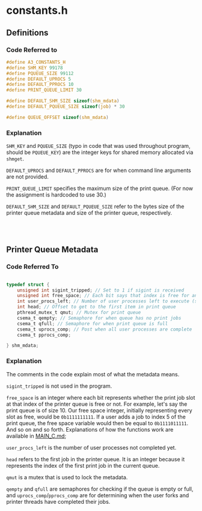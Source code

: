 # constants.h



## Definitions

### Code Referred to

```c
#define A3_CONSTANTS_H
#define SHM_KEY 99178
#define PQUEUE_SIZE 99112
#define DEFAULT_UPROCS 5
#define DEFAULT_PPROCS 10
#define PRINT_QUEUE_LIMIT 30

#define DEFAULT_SHM_SIZE sizeof(shm_mdata)
#define DEFAULT_PQUEUE_SIZE sizeof(job) * 30

#define QUEUE_OFFSET sizeof(shm_mdata)

```

### Explanation


`SHM_KEY` and `PQUEUE_SIZE` (typo in code that was used throughout program, should be `PQUEUE_KEY`) are the integer keys for shared memory allocated via `shmget`. 

`DEFAULT_UPROCS` and `DEFAULT_PPROCS` are for when command line arguments are
not provided. 

`PRINT_QUEUE_LIMIT` specifies the maximum size of the print queue. (For now the assignment is hardcoded to use 30.)

`DEFAULT_SHM_SIZE` and `DEFAULT_PQUEUE_SIZE` refer to the bytes size of the printer queue metadata and size of the printer queue, respectively.

<br/><br/>

## Printer Queue Metadata

### Code Referred To

```c

typedef struct {
    unsigned int sigint_tripped; // Set to 1 if sigint is received
    unsigned int free_space; // Each bit says that index is free for another print job
    int user_procs_left; // Number of user processes left to execute (set directly to 0 in case of sigint)
    int head; // Offset to get to the first item in print queue
    pthread_mutex_t qmut; // Mutex for print queue
    csema_t qempty; // Semaphore for when queue has no print jobs
    csema_t qfull; // Semaphore for when print queue is full
    csema_t uprocs_comp; // Post when all user processes are complete
    csema_t pprocs_comp;

} shm_mdata;

```


### Explanation

The comments in the code explain most of what the metadata means.

`sigint_tripped` is not used in the program. 

`free_space` is an integer where each bit represents whether the print job slot at that index of the printer queue is free or not. For example, let's say the print queue is of size 10. Our free space integer, initially representing every slot as free, would be `0b1111111111`. If a user adds a job to index 5 of the print queue, the free space variable would then be equal to `0b1111011111`. And so on and so forth. Explanations of how the functions work are available in [MAIN_C.md](MAIN_C.md);


`user_procs_left` is the number of user processes not completed yet. 

`head` refers to the first job in the printer queue. It is an integer because it represents the index of the first print job in the current queue.  

`qmut` is a mutex that is used to lock the metadata.

`qempty` and `qfull` are semaphores for checking if the queue is empty or full, and `uprocs_comp`/`pprocs_comp` are for determining when the user forks and printer threads have completed their jobs. 
